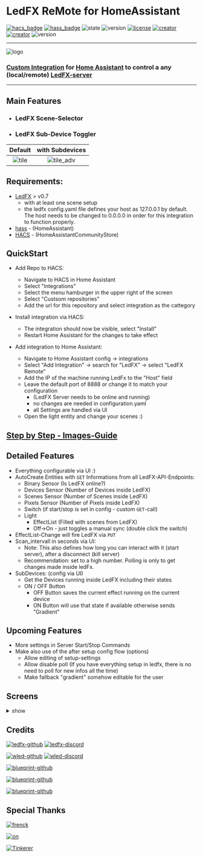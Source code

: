 # LedFX ReMote for HomeAssistant

[![hacs_badge](https://img.shields.io/badge/HACS-Custom-blue.svg?logo=home-assistant&logoColor=white)](https://github.com/custom-components/hacs) [![hass_badge](https://img.shields.io/badge/HASS-Integration-blue.svg?logo=home-assistant&logoColor=white)](https://github.com/custom-components/hacs) ![state](https://img.shields.io/badge/STATE-beta-blue.svg?logo=github&logoColor=white) ![version](https://img.shields.io/github/v/release/YeonV/ledfxrm?label=VERSION&logo=git&logoColor=white) [![license](https://img.shields.io/badge/LICENSE-MIT-blue.svg?logo=github&logoColor=white)](https://github.com/YeonV/ledfxrm/blob/main/LICENSE) [![creator](https://img.shields.io/badge/CREATOR-Yeon-blue.svg?logo=github&logoColor=white)](https://github.com/YeonV) [![creator](https://img.shields.io/badge/A.K.A-Blade-darkred.svg?logo=github&logoColor=white)](https://github.com/YeonV)
![version](https://img.shields.io/github/workflow/status/YeonV/ledfxrm/Cron%20actions?label=HACS%20Cron&logo=github-actions&logoColor=white)

---

![logo](https://user-images.githubusercontent.com/28861537/99007089-cac6e100-2543-11eb-99d3-01bf0b487d29.png)

### [Custom Integration](https://github.com/hacs/integration) for [Home Assistant](https://github.com/home-assistant) to control a any (local/remote) [LedFX-server](https://github.com/ahodges9/LedFx)

---

## Main Features

- ### LedFX Scene-Selector

- ### LedFX Sub-Device Toggler

| Default | with Subdevices |
|:-------:|:---------------:|
| ![tile](https://github.com/YeonV/ledfxrm/raw/main/docs/tile.png) | ![tile_adv](https://github.com/YeonV/ledfxrm/raw/main/docs/tile_adv.png) |

## Requirements:

- [LedFX](https://github.com/ahodges9/LedFx) > v0.7
  - with at least one scene setup
  - the ledfx config.yaml file defines your host as 127.0.0.1 by default. The host needs to be changed to  0.0.0.0 in order for this integration to function properly.
- [hass](https://github.com/home-assistant) - (HomeAssistant)
- [HACS](https://hacs.xyz/) - (HomeAssistantCommunityStore)

## QuickStart

- Add Repo to HACS:

  - Navigate to HACS in Home Assistant
  - Select "Integrations"
  - Select the menu hamburger in the upper right of the screen
  - Select "Custsom repositories"
  - Add the url for this repository and select integration as the cattegory

- Install integration via HACS:

  - The integration should now be visible, select "Install"
  - Restart Home Assistant for the changes to take effect

- Add integration to Home Assistant:

  - Navigate to Home Assistant config -> integrations
  - Select "Add Integration" -> search for "LedFX" -> select "LedFX Remote"
  - Add the IP of the machine running LedFx to the "Host" field
  - Leave the default port of 8888 or change it to match your configuration
    - (LedFX Server needs to be online and running)
    - no changes are needed in configuration.yaml
    - all Settings are handled via UI
  - Open the light entity and change your scenes :)

## [Step by Step - Images-Guide](https://github.com/YeonV/ledfxrm/wiki/Step-by-Step-Images)

## Detailed Features

- Everything configurable via UI :)
- AutoCreate Entities with `GET` Informations from all LedFX-API-Endpoints:
  - Binary Sensor (Is LedFX online?)
  - Devices Sensor (Number of Devices inside LedFX)
  - Scenes Sensor (Number of Scenes inside LedFX)
  - Pixels Sensor (Number of Pixels inside LedFX)
  - Switch (if start/stop is set in config - custom `GET`-call)
  - Light
    - EffectList (Filled with scenes from LedFX)
    - Off->On - just toggles a manual sync (double click the switch)
- EffectList-Change will fire LedFX via `PUT`
- Scan_intervall in seconds via UI:
  - Note: This also defines how long you can interact with it (start server), after a disconnect (kill server)
  - Recommendation: set to a high number. Polling is only to get changes made inside ledFx.
- SubDevices: (config via UI)
  - Get the Devices running inside LedFX including their states
  - ON / OFF Button
    - OFF Button saves the current effect running on the current device
    - ON Button will use that state if available otherwise sends "Gradient"

## Upcoming Features

- More settings in Server Start/Stop Commands
- Make also use of the after setup config flow (options)
  - Allow editing of setup-settings
  - Allow disable poll (If you have everything setup in ledfx, there is no need to poll for new infos all the time)
  - Make fallback "gradient" somehow editable for the user

## Screens

<details>
<summary>show</summary>
<p>
Default:

![setup](https://github.com/YeonV/ledfxrm/raw/main/docs/setup.png)

![main](https://github.com/YeonV/ledfxrm/raw/main/docs/main.png)

![scene_selector_1](https://github.com/YeonV/ledfxrm/raw/main/docs/scene_selector_1.png)

![scene_selector_2](https://github.com/YeonV/ledfxrm/raw/main/docs/scene_selector_2.png)

With Subdevices:

![setup_adv](https://github.com/YeonV/ledfxrm/raw/main/docs/setup_adv.png)

![main_adv](https://github.com/YeonV/ledfxrm/raw/main/docs/main_adv.png)

![subdevices](https://github.com/YeonV/ledfxrm/raw/main/docs/subdevice.png)

</p>
</details>

## Credits

[![ledfx-github](https://img.shields.io/badge/Github-LedFX-blue.svg?logo=github&logoColor=white)](https://github.com/ahodges9/LedFx/tree/dev/ledfx) [![ledfx-discord](https://img.shields.io/badge/Discord-LedFX-blue.svg?logo=discord&logoColor=white)](https://discord.gg/wJ755dY)

[![wled-github](https://img.shields.io/badge/Github-WLED-blue.svg?logo=github&logoColor=white)](https://github.com/Aircoookie/WLED) [![wled-discord](https://img.shields.io/badge/Discord-WLED-blue.svg?logo=discord&logoColor=white)](https://discord.gg/KuqP7NE)

[![blueprint-github](https://img.shields.io/badge/Github-HomeAssistant-blue.svg?logo=github&logoColor=white)](https://github.com/home-assistant)

[![blueprint-github](https://img.shields.io/badge/Github-HACS-blue.svg?logo=github&logoColor=white)](https://github.com/hacs/)

[![blueprint-github](https://img.shields.io/badge/Github-blueprint-blue.svg?logo=github&logoColor=white)](https://github.com/custom-components/blueprint)

## Special Thanks

[![frenck](https://img.shields.io/badge/Github-Frenck-blue.svg?logo=github&logoColor=white)](https://github.com/frenck)

[![on](https://img.shields.io/badge/Github-On-blue.svg?logo=github&logoColor=white)](https://github.com/OnFreund)

[![Tinkerer](https://img.shields.io/badge/Github-Tinkerer-blue.svg?logo=github&logoColor=white)](https://github.com/DubhAd)
